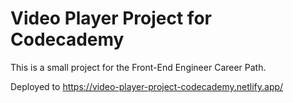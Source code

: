 # Video Player Project for Codecademy

This is a small project for the Front-End Engineer Career Path.

Deployed to https://video-player-project-codecademy.netlify.app/
